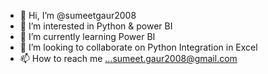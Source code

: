 - 👋 Hi, I’m @sumeetgaur2008 
- 👀 I’m interested in Python & power BI
- 🌱 I’m currently learning Power BI
- 💞️ I’m looking to collaborate on Python Integration in Excel
- 📫 How to reach me ...sumeet.gaur2008@gmail.com

<!---[CASE Analysis.xlsx](https://github.com/sumeetgaur2008/sumeetgaur2008/files/8521665/CASE.Analysis.xlsx)

sumeetgaur2008/sumeetgaur2008 is a ✨ special ✨ repository because its `README.md` (this file) appears on your GitHub profile.
You can click the Preview link to take a look at your changes.
--->
